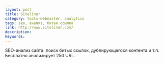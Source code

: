 ```yaml
---
layout: post
title: Siteliner
category: tools-webmaster, analytics
tags: seo, анализ, битая ссылка
link: http://www.siteliner.com/
description:
keywords:
---
```


<p>SEO-анализ сайта: поиск битых ссылок, дублирующегося контента и т.п. Бесплатно анализирует 250 URL.</p>
